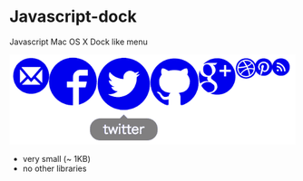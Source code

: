 # Javascript-dock
Javascript Mac OS X Dock like menu

![dock image](dock.png)

* very small (~ 1KB)
* no other libraries
